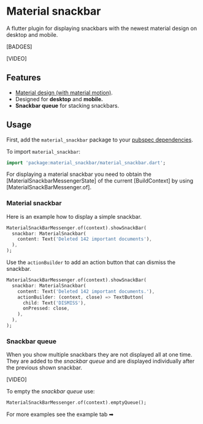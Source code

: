 # Material snackbar

A flutter plugin for displaying snackbars with the newest material design on desktop and mobile.

[BADGES] 

[VIDEO]

## Features 

- [Material design (with material motion)](https://material.io/components/snackbars).
- Designed for **desktop** and **mobile.**
- **Snackbar queue** for stacking snackbars.

## Usage 

First, add the `material_snackbar` package to your [pubspec dependencies](https://flutter.dev/docs/development/packages-and-plugins/using-packages).

To import  `material_snackbar`: 

```dart
import 'package:material_snackbar/material_snackbar.dart';
```

For displaying a material snackbar you need to obtain the [MaterialSnackbarMessengerState] of the current [BuildContext] by using [MaterialSnackBarMessenger.of].

### Material snackbar

Here is an example how to display a simple snackbar.

```dart
MaterialSnackBarMessenger.of(context).showSnackBar(
  snackbar: MaterialSnackbar(
    content: Text('Deleted 142 important documents'),
  ),
);
```

Use the `actionBuilder` to add an action button that can dismiss the snackbar.

```dart
MaterialSnackBarMessenger.of(context).showSnackBar(
  snackbar: MaterialSnackbar(
    content: Text('Deleted 142 important documents.'),
    actionBuilder: (context, close) => TextButton(
      child: Text('DISMISS'),
      onPressed: close,
    ),
  ),
);
```

### Snackbar queue 

When you show multiple snackbars they are not displayed all at one time. They are added to the _snackbar queue_  and are displayed individually after the previous shown snackbar.

[VIDEO]

To empty the _snackbar queue_ use:

```dart
MaterialSnackBarMessenger.of(context).emptyQueue();
```



For more examples see the example tab ➡